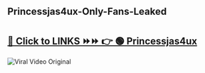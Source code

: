 
 ## Princessjas4ux-Only-Fans-Leaked

# <h2><a href="https://clipsfans.com/Princessjas4ux&ref=git">🔗 Click to LINKS ⏩⏩ 👉 🟢 Princessjas4ux </a></h2>

<a href="https://clipsfans.com/Princessjas4ux&ref=git" rel="nofollow" data-target="animated-image.originalLink"><img src="https://i.ibb.co.com/xMMVF88/686577567.gif" alt="Viral Video Original" style="max-width: 100%; display: inline-block;" data-target="animated-image.originalImage"></a>
